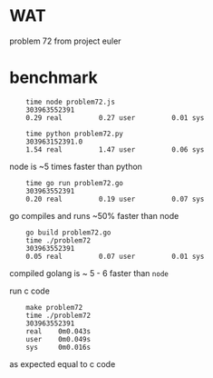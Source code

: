 # WAT

problem 72 from project euler


# benchmark 

``` 
    time node problem72.js                                                                                                                                                               
    303963552391
    0.29 real         0.27 user         0.01 sys
```

```
    time python problem72.py 
    303963152391.0
    1.54 real         1.47 user         0.06 sys
```

node is ~5 times faster than python

```
    time go run problem72.go 
    303963552391        
    0.20 real         0.19 user         0.07 sys
```

go compiles and runs ~50% faster than node

```
    go build problem72.go 
    time ./problem72 
    303963552391        
    0.05 real         0.07 user         0.01 sys
```
compiled golang is ~ 5 - 6 faster than `node`

run c code
```
    make problem72
    time ./problem72
    303963552391
    real    0m0.043s
    user    0m0.049s
    sys     0m0.016s
```
as expected equal to c code
